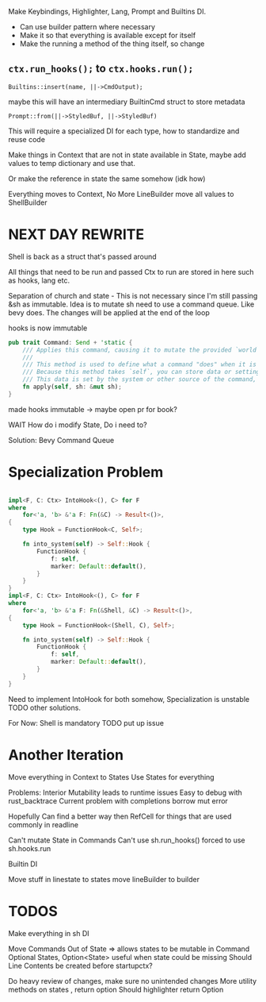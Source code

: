 Make Keybindings, Highlighter, Lang, Prompt and Builtins DI.

- Can use builder pattern where necessary
- Make it so that everything is available except for itself
- Make the running a method of the thing itself, so change

## `ctx.run_hooks();` to `ctx.hooks.run();`

`Builtins::insert(name, ||->CmdOutput);`

maybe this will have an intermediary BuiltinCmd struct to store metadata

`Prompt::from(||->StyledBuf, ||->StyledBuf)`

This will require a specialized DI for each type, how to standardize and reuse code

Make things in Context that are not in state available in State<T>,
maybe add values to temp dictionary and use that.

Or make the reference in state the same somehow (idk how)

Everything moves to Context,
No More LineBuilder move all values to ShellBuilder

# NEXT DAY REWRITE

Shell is back as a struct that's passed around

All things that need to be run and passed Ctx to run are stored in here
such as hooks, lang etc.

Separation of church and state - This is not necessary since I'm still passing &sh as immutable. Idea is to mutate sh need to use a command queue. Like bevy does. The changes will be applied at the end of the loop

hooks is now immutable

```rust
pub trait Command: Send + 'static {
    /// Applies this command, causing it to mutate the provided `world`.
    ///
    /// This method is used to define what a command "does" when it is ultimately applied.
    /// Because this method takes `self`, you can store data or settings on the type that implements this trait.
    /// This data is set by the system or other source of the command, and then ultimately read in this method.
    fn apply(self, sh: &mut sh);
}
```

made hooks immutable -> maybe open pr for book?

WAIT
How do i modify State, Do i need to?

Solution: Bevy Command Queue

# Specialization Problem

```rust

impl<F, C: Ctx> IntoHook<(), C> for F
where
    for<'a, 'b> &'a F: Fn(&C) -> Result<()>,
{
    type Hook = FunctionHook<C, Self>;

    fn into_system(self) -> Self::Hook {
        FunctionHook {
            f: self,
            marker: Default::default(),
        }
    }
}
impl<F, C: Ctx> IntoHook<(), C> for F
where
    for<'a, 'b> &'a F: Fn(&Shell, &C) -> Result<()>,
{
    type Hook = FunctionHook<(Shell, C), Self>;

    fn into_system(self) -> Self::Hook {
        FunctionHook {
            f: self,
            marker: Default::default(),
        }
    }
}
```

Need to implement IntoHook for both somehow, Specialization is unstable TODO other solutions.

For Now: Shell is mandatory TODO put up issue

# Another Iteration

Move everything in Context to States
Use States for everything

Problems: Interior Mutability leads to runtime issues
Easy to debug with rust_backtrace
Current problem with completions borrow mut error

Hopefully Can find a better way then RefCell for things that are used commonly in readline

Can't mutate State in Commands
Can't use sh.run_hooks() forced to use sh.hooks.run

Builtin DI

Move stuff in linestate to states
move lineBuilder to builder

# TODOS

Make everything in sh DI

Move Commands Out of State => allows states to be mutable in Command
Optional States, Option<State<T>> useful when state could be missing
Should Line Contents be created before startupctx?

Do heavy review of changes, make sure no unintended changes
More utility methods on states , return option
Should highlighter return Option
